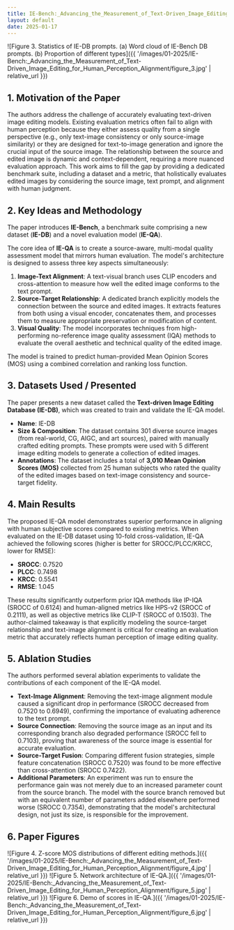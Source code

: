 ```yaml
---
title: IE-Bench:_Advancing_the_Measurement_of_Text-Driven_Image_Editing_for_Human_Perception_Alignment
layout: default
date: 2025-01-17
---
```

![Figure 3. Statistics of IE-DB prompts. (a) Word cloud of IE-Bench DB prompts. (b) Proportion of different types]({{ '/images/01-2025/IE-Bench:_Advancing_the_Measurement_of_Text-Driven_Image_Editing_for_Human_Perception_Alignment/figure_3.jpg' | relative_url }})
## 1. Motivation of the Paper
The authors address the challenge of accurately evaluating text-driven image editing models. Existing evaluation metrics often fail to align with human perception because they either assess quality from a single perspective (e.g., only text-image consistency or only source-image similarity) or they are designed for text-to-image generation and ignore the crucial input of the source image. The relationship between the source and edited image is dynamic and context-dependent, requiring a more nuanced evaluation approach. This work aims to fill the gap by providing a dedicated benchmark suite, including a dataset and a metric, that holistically evaluates edited images by considering the source image, text prompt, and alignment with human judgment.

## 2. Key Ideas and Methodology
The paper introduces **IE-Bench**, a benchmark suite comprising a new dataset (**IE-DB**) and a novel evaluation model (**IE-QA**).

The core idea of **IE-QA** is to create a source-aware, multi-modal quality assessment model that mirrors human evaluation. The model's architecture is designed to assess three key aspects simultaneously:
1.  **Image-Text Alignment**: A text-visual branch uses CLIP encoders and cross-attention to measure how well the edited image conforms to the text prompt.
2.  **Source-Target Relationship**: A dedicated branch explicitly models the connection between the source and edited images. It extracts features from both using a visual encoder, concatenates them, and processes them to measure appropriate preservation or modification of content.
3.  **Visual Quality**: The model incorporates techniques from high-performing no-reference image quality assessment (IQA) methods to evaluate the overall aesthetic and technical quality of the edited image.

The model is trained to predict human-provided Mean Opinion Scores (MOS) using a combined correlation and ranking loss function.

## 3. Datasets Used / Presented
The paper presents a new dataset called the **Text-driven Image Editing Database (IE-DB)**, which was created to train and validate the IE-QA model.
*   **Name**: IE-DB
*   **Size & Composition**: The dataset contains 301 diverse source images (from real-world, CG, AIGC, and art sources), paired with manually crafted editing prompts. These prompts were used with 5 different image editing models to generate a collection of edited images.
*   **Annotations**: The dataset includes a total of **3,010 Mean Opinion Scores (MOS)** collected from 25 human subjects who rated the quality of the edited images based on text-image consistency and source-target fidelity.

## 4. Main Results
The proposed IE-QA model demonstrates superior performance in aligning with human subjective scores compared to existing metrics. When evaluated on the IE-DB dataset using 10-fold cross-validation, IE-QA achieved the following scores (higher is better for SROCC/PLCC/KRCC, lower for RMSE):
*   **SROCC**: 0.7520
*   **PLCC**: 0.7498
*   **KRCC**: 0.5541
*   **RMSE**: 1.045

These results significantly outperform prior IQA methods like IP-IQA (SROCC of 0.6124) and human-aligned metrics like HPS-v2 (SROCC of 0.2111), as well as objective metrics like CLIP-T (SROCC of 0.1503). The author-claimed takeaway is that explicitly modeling the source-target relationship and text-image alignment is critical for creating an evaluation metric that accurately reflects human perception of image editing quality.

## 5. Ablation Studies
The authors performed several ablation experiments to validate the contributions of each component of the IE-QA model.
*   **Text-Image Alignment**: Removing the text-image alignment module caused a significant drop in performance (SROCC decreased from 0.7520 to 0.6949), confirming the importance of evaluating adherence to the text prompt.
*   **Source Connection**: Removing the source image as an input and its corresponding branch also degraded performance (SROCC fell to 0.7103), proving that awareness of the source image is essential for accurate evaluation.
*   **Source-Target Fusion**: Comparing different fusion strategies, simple feature concatenation (SROCC 0.7520) was found to be more effective than cross-attention (SROCC 0.7422).
*   **Additional Parameters**: An experiment was run to ensure the performance gain was not merely due to an increased parameter count from the source branch. The model with the source branch removed but with an equivalent number of parameters added elsewhere performed worse (SROCC 0.7354), demonstrating that the model's architectural design, not just its size, is responsible for the improvement.

## 6. Paper Figures
![Figure 4. Z-score MOS distributions of different editing methods.]({{ '/images/01-2025/IE-Bench:_Advancing_the_Measurement_of_Text-Driven_Image_Editing_for_Human_Perception_Alignment/figure_4.jpg' | relative_url }})
![Figure 5. Network architecture of IE-QA.]({{ '/images/01-2025/IE-Bench:_Advancing_the_Measurement_of_Text-Driven_Image_Editing_for_Human_Perception_Alignment/figure_5.jpg' | relative_url }})
![Figure 6. Demo of scores in IE-QA.]({{ '/images/01-2025/IE-Bench:_Advancing_the_Measurement_of_Text-Driven_Image_Editing_for_Human_Perception_Alignment/figure_6.jpg' | relative_url }})
